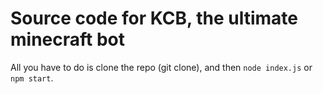 # Source code for KCB, the ultimate minecraft bot

All you have to do is clone the repo (git clone), and then `node index.js` or `npm start`.


